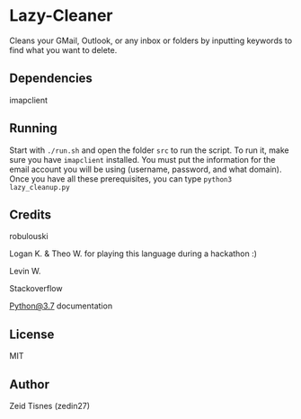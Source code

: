 # Lazy-Cleaner
Cleans your GMail, Outlook, or any inbox or folders by inputting keywords to 
find what you want to delete.

## Dependencies

imapclient

## Running

Start with `./run.sh` and open the folder `src` to run the script. To run it,
make sure you have `imapclient` installed. You must put the information
for the email account you will be using (username, password, and what domain).
Once you have all these prerequisites, you can type `python3 lazy_cleanup.py`

## Credits

robulouski

Logan K. & Theo W. for playing this language during a hackathon :)

Levin W.

Stackoverflow

Python@3.7 documentation


## License

MIT

## Author

Zeid Tisnes (zedin27)
